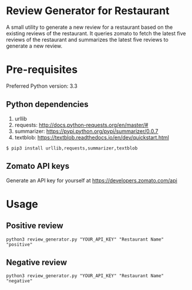 # Review Generator for Restaurant

A small utility to generate a new review for a restaurant based on the existing reviews of the restaurant. It queries zomato to fetch the latest five reviews of the restaurant and summarizes the latest five reviews to generate a new review.

# Pre-requisites

Preferred Python version: 3.3
## Python dependencies
1. urllib
2. requests: http://docs.python-requests.org/en/master/#
3. summarizer: https://pypi.python.org/pypi/summarizer/0.0.7
4. textblob: https://textblob.readthedocs.io/en/dev/quickstart.html 

`$ pip3 install urllib,requests,summarizer,textblob`
## Zomato API keys

Generate an API key for yourself at https://developers.zomato.com/api 

# Usage
## Positive review
`python3 review_generator.py "YOUR_API_KEY" "Restaurant Name" "positive"`
## Negative review
`python3 review_generator.py "YOUR_API_KEY" "Restaurant Name" "negative"`





